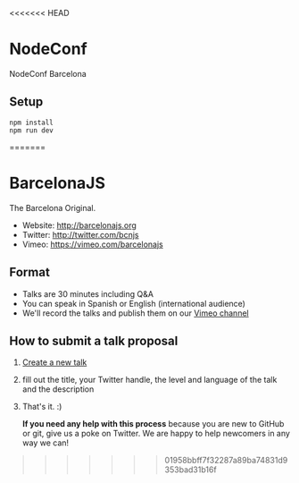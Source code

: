 <<<<<<< HEAD
# NodeConf
NodeConf Barcelona

## Setup

    npm install
    npm run dev
=======
# BarcelonaJS
The Barcelona Original.

* Website: http://barcelonajs.org
* Twitter: http://twitter.com/bcnjs
* Vimeo: https://vimeo.com/barcelonajs

## Format

- Talks are 30 minutes including Q&A
- You can speak in Spanish or English (international audience)
- We'll record the talks and publish them on our [Vimeo channel](https://vimeo.com/barcelonajs)

## How to submit a talk proposal

1. [Create a new talk](https://github.com/BarcelonaJS/barcelonaJS/issues/new?title=Your%20Awesome%20Talk&body=---%0Alevel:%20beginner%20%7C%20advanced%20%7C%20expert%0Alanguage:%20en%20%7C%20es%0Atwitter:%20YourTwitterHandle%0Atags:%0A%20%20-%20hello%0A%20%20-%20node%0A---%0A%0AYour%20awesome%20talk%20description)
2. fill out the title, your Twitter handle, the level and language of the talk and the description
3. That's it. :)

    **If you need any help with this process** because you are new to GitHub or git, give us a poke on Twitter. We are happy to help newcomers in any way we can!
>>>>>>> 01958bbff7f32287a89ba74831d9353bad31b16f
